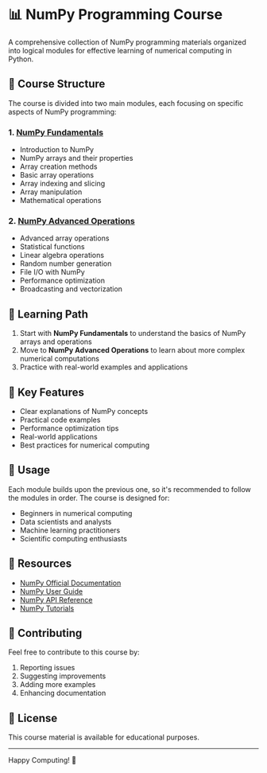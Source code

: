 # 📊 NumPy Programming Course

A comprehensive collection of NumPy programming materials organized into logical modules for effective learning of numerical computing in Python.

## 🎯 Course Structure

The course is divided into two main modules, each focusing on specific aspects of NumPy programming:

### 1. [NumPy Fundamentals](Numpy-1.md)

- Introduction to NumPy
- NumPy arrays and their properties
- Array creation methods
- Basic array operations
- Array indexing and slicing
- Array manipulation
- Mathematical operations

### 2. [NumPy Advanced Operations](Numpy-2.md)

- Advanced array operations
- Statistical functions
- Linear algebra operations
- Random number generation
- File I/O with NumPy
- Performance optimization
- Broadcasting and vectorization

## 📖 Learning Path

1. Start with **NumPy Fundamentals** to understand the basics of NumPy arrays and operations
2. Move to **NumPy Advanced Operations** to learn about more complex numerical computations
3. Practice with real-world examples and applications

## 🚀 Key Features

- Clear explanations of NumPy concepts
- Practical code examples
- Performance optimization tips
- Real-world applications
- Best practices for numerical computing

## 📝 Usage

Each module builds upon the previous one, so it's recommended to follow the modules in order. The course is designed for:

- Beginners in numerical computing
- Data scientists and analysts
- Machine learning practitioners
- Scientific computing enthusiasts

## 🔗 Resources

- [NumPy Official Documentation](https://numpy.org/doc/)
- [NumPy User Guide](https://numpy.org/doc/stable/user/index.html)
- [NumPy API Reference](https://numpy.org/doc/stable/reference/index.html)
- [NumPy Tutorials](https://numpy.org/doc/stable/user/tutorials.html)

## 🤝 Contributing

Feel free to contribute to this course by:

1. Reporting issues
2. Suggesting improvements
3. Adding more examples
4. Enhancing documentation

## 📄 License

This course material is available for educational purposes.

---

Happy Computing! 🎉
